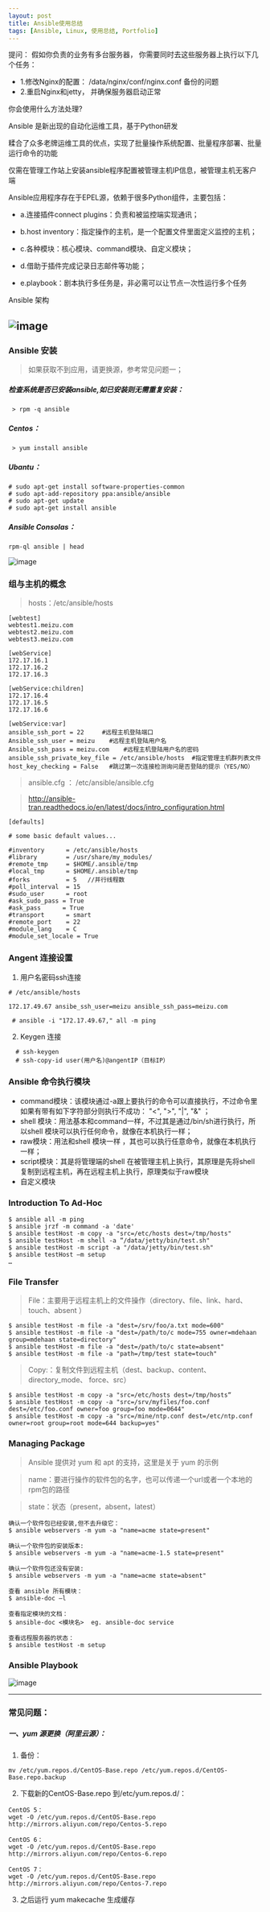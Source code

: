 ```yaml
---
layout: post
title: Ansible使用总结
tags: [Ansible, Linux, 使用总结, Portfolio]
---
```


提问： 假如你负责的业务有多台服务器， 你需要同时去这些服务器上执行以下几个任务：
- 1.修改Nginx的配置： /data/nginx/conf/nginx.conf 备份的问题
- 2.重启Nginx和jetty， 并确保服务器启动正常

你会使用什么方法处理?

Ansible 是新出现的自动化运维工具，基于Python研发

糅合了众多老牌运维工具的优点，实现了批量操作系统配置、批量程序部署、批量运行命令的功能

仅需在管理工作站上安装ansible程序配置被管理主机IP信息，被管理主机无客户端

Ansible应用程序存在于EPEL源，依赖于很多Python组件，主要包括：

-  a.连接插件connect plugins：负责和被监控端实现通讯；

-  b.host inventory：指定操作的主机，是一个配置文件里面定义监控的主机；

-  c.各种模块：核心模块、command模块、自定义模块；

-  d.借助于插件完成记录日志邮件等功能；

-  e.playbook：剧本执行多任务是，非必需可以让节点一次性运行多个任务

Ansible 架构

![image](https://raw.githubusercontent.com/rickyzhan/rickyzhan.github.io/master/assets/img-folder/ansible-stac.png)
---

### Ansible 安装
> 如果获取不到应用，请更换源，参考常见问题一；
##### 检查系统是否已安装ansible,如已安装则无需重复安装：
```
 > rpm -q ansible
```
##### Centos：
```
 > yum install ansible
```
##### Ubantu：
```
# sudo apt-get install software-properties-common
# sudo apt-add-repository ppa:ansible/ansible
# sudo apt-get update
# sudo apt-get install ansible
```
##### Ansible Consolas：

```
rpm-ql ansible | head
```
![image](https://raw.githubusercontent.com/rickyzhan/rickyzhan.github.io/master/assets/img-folder/ansible-consolas.png) 

### 组与主机的概念
> hosts：/etc/ansible/hosts

```
[webtest]
webtest1.meizu.com
webtest2.meizu.com
webtest3.meizu.com

[webService]
172.17.16.1
172.17.16.2
172.17.16.3

[webService:children]
172.17.16.4
172.17.16.5
172.17.16.6

[webService:var]
ansible_ssh_port = 22     #远程主机登陆端口
Ansible_ssh_user = meizu    #远程主机登陆用户名
Ansible_ssh_pass = meizu.com    #远程主机登陆用户名的密码
ansible_ssh_private_key_file = /etc/ansible/hosts  #指定管理主机群列表文件
host_key_checking = False   #跳过第一次连接检测询问是否登陆的提示（YES/NO）
```
> ansible.cfg ： /etc/ansible/ansible.cfg

> http://ansible-tran.readthedocs.io/en/latest/docs/intro_configuration.html

```
[defaults]

# some basic default values...

#inventory      = /etc/ansible/hosts
#library        = /usr/share/my_modules/
#remote_tmp     = $HOME/.ansible/tmp
#local_tmp      = $HOME/.ansible/tmp
#forks          = 5   //并行线程数
#poll_interval  = 15
#sudo_user      = root
#ask_sudo_pass = True
#ask_pass      = True
#transport      = smart
#remote_port    = 22
#module_lang    = C
#module_set_locale = True
```
### Angent 连接设置

1. 用户名密码ssh连接

```
# /etc/ansible/hosts 

172.17.49.67 ansibe_ssh_user=meizu ansible_ssh_pass=meizu.com

 # ansible -i "172.17.49.67," all -m ping
```

2. Keygen 连接

```
  # ssh-keygen
  # ssh-copy-id user(用户名)@angentIP（目标IP）
```
### Ansible 命令执行模块

- command模块：该模块通过-a跟上要执行的命令可以直接执行，不过命令里如果有带有如下字符部分则执行不成功：
"<", ">", "|", "&" ；
- shell 模块：用法基本和command一样，不过其是通过/bin/sh进行执行，所以shell 模块可以执行任何命令，就像在本机执行一样；
- raw模块：用法和shell 模块一样 ，其也可以执行任意命令，就像在本机执行一样；
- script模块：其是将管理端的shell 在被管理主机上执行，其原理是先将shell 复制到远程主机，再在远程主机上执行，原理类似于raw模块
- 自定义模块

### Introduction To Ad-Hoc

```
$ ansible all -m ping
$ ansible jrzf -m command -a 'date'
$ ansible testHost -m copy -a "src=/etc/hosts dest=/tmp/hosts" 
$ ansible testHost -m shell -a “/data/jetty/bin/test.sh"
$ ansible testHost -m script -a "/data/jetty/bin/test.sh"
$ ansible testHost –m setup
…
```
### File Transfer

> File：主要用于远程主机上的文件操作（directory、file、link、hard、touch、absent ）
```
$ ansible testHost -m file -a "dest=/srv/foo/a.txt mode=600" 
$ ansible testHost -m file -a "dest=/path/to/c mode=755 owner=mdehaan group=mdehaan state=directory" 
$ ansible testHost -m file -a "dest=/path/to/c state=absent" 
$ ansible testHost -m file -a "path=/tmp/test state=touch"
```

>Copy:：复制文件到远程主机（dest、backup、content、 directory_mode、 force、src）
```
$ ansible testHost -m copy -a "src=/etc/hosts dest=/tmp/hosts“
$ ansible testHost -m copy -a "src=/srv/myfiles/foo.conf dest=/etc/foo.conf owner=foo group=foo mode=0644"
$ ansible testHost -m copy -a "src=/mine/ntp.conf dest=/etc/ntp.conf owner=root group=root mode=644 backup=yes"
```
### Managing Package
> Ansible 提供对 yum 和 apt 的支持，这里是关于 yum 的示例

> name：要进行操作的软件包的名字，也可以传递一个url或者一个本地的rpm包的路径

> state：状态（present，absent，latest）


```
确认一个软件包已经安装,但不去升级它：
$ ansible webservers -m yum -a "name=acme state=present" 

确认一个软件包的安装版本:
$ ansible webservers -m yum -a "name=acme-1.5 state=present" 

确认一个软件包还没有安装:
$ ansible webservers -m yum -a "name=acme state=absent" 

```

```
查看 ansible 所有模块： 
$ ansible-doc –l

查看指定模块的文档： 
$ ansible-doc <模块名>  eg. ansible-doc service

查看远程服务器的状态： 
$ ansible testHost -m setup

```
### Ansible Playbook

![image](https://raw.githubusercontent.com/rickyzhan/rickyzhan.github.io/master/assets/img-folder/ansible-playbook.png) 


---


### 常见问题：

##### 一、yum 源更换（阿里云源）：
1. 备份：
```
mv /etc/yum.repos.d/CentOS-Base.repo /etc/yum.repos.d/CentOS-Base.repo.backup
```
2. 下载新的CentOS-Base.repo 到/etc/yum.repos.d/：
```
CentOS 5：
wget -O /etc/yum.repos.d/CentOS-Base.repo http://mirrors.aliyun.com/repo/Centos-5.repo

CentOS 6：
wget -O /etc/yum.repos.d/CentOS-Base.repo http://mirrors.aliyun.com/repo/Centos-6.repo

CentOS 7：
wget -O /etc/yum.repos.d/CentOS-Base.repo http://mirrors.aliyun.com/repo/Centos-7.repo 
```
3. 之后运行 yum makecache 生成缓存
